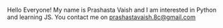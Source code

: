 Hello Everyone! My name is Prashasta Vaish and I am interested in Python and learning JS. You contact me on prashastavaish.8c@gmail.com
